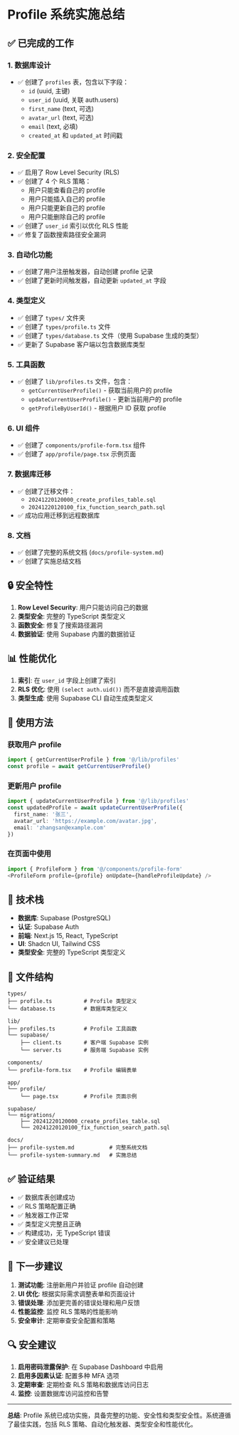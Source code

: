 # Profile 系统实施总结

## ✅ 已完成的工作

### 1. 数据库设计
- ✅ 创建了 `profiles` 表，包含以下字段：
  - `id` (uuid, 主键)
  - `user_id` (uuid, 关联 auth.users)
  - `first_name` (text, 可选)
  - `avatar_url` (text, 可选)
  - `email` (text, 必填)
  - `created_at` 和 `updated_at` 时间戳

### 2. 安全配置
- ✅ 启用了 Row Level Security (RLS)
- ✅ 创建了 4 个 RLS 策略：
  - 用户只能查看自己的 profile
  - 用户只能插入自己的 profile
  - 用户只能更新自己的 profile
  - 用户只能删除自己的 profile
- ✅ 创建了 `user_id` 索引以优化 RLS 性能
- ✅ 修复了函数搜索路径安全漏洞

### 3. 自动化功能
- ✅ 创建了用户注册触发器，自动创建 profile 记录
- ✅ 创建了更新时间触发器，自动更新 `updated_at` 字段

### 4. 类型定义
- ✅ 创建了 `types/` 文件夹
- ✅ 创建了 `types/profile.ts` 文件
- ✅ 创建了 `types/database.ts` 文件（使用 Supabase 生成的类型）
- ✅ 更新了 Supabase 客户端以包含数据库类型

### 5. 工具函数
- ✅ 创建了 `lib/profiles.ts` 文件，包含：
  - `getCurrentUserProfile()` - 获取当前用户的 profile
  - `updateCurrentUserProfile()` - 更新当前用户的 profile
  - `getProfileByUserId()` - 根据用户 ID 获取 profile

### 6. UI 组件
- ✅ 创建了 `components/profile-form.tsx` 组件
- ✅ 创建了 `app/profile/page.tsx` 示例页面

### 7. 数据库迁移
- ✅ 创建了迁移文件：
  - `20241220120000_create_profiles_table.sql`
  - `20241220120100_fix_function_search_path.sql`
- ✅ 成功应用迁移到远程数据库

### 8. 文档
- ✅ 创建了完整的系统文档 (`docs/profile-system.md`)
- ✅ 创建了实施总结文档

## 🔒 安全特性

1. **Row Level Security**: 用户只能访问自己的数据
2. **类型安全**: 完整的 TypeScript 类型定义
3. **函数安全**: 修复了搜索路径漏洞
4. **数据验证**: 使用 Supabase 内置的数据验证

## 📊 性能优化

1. **索引**: 在 `user_id` 字段上创建了索引
2. **RLS 优化**: 使用 `(select auth.uid())` 而不是直接调用函数
3. **类型生成**: 使用 Supabase CLI 自动生成类型定义

## 🚀 使用方法

### 获取用户 profile
```typescript
import { getCurrentUserProfile } from '@/lib/profiles'
const profile = await getCurrentUserProfile()
```

### 更新用户 profile
```typescript
import { updateCurrentUserProfile } from '@/lib/profiles'
const updatedProfile = await updateCurrentUserProfile({
  first_name: '张三',
  avatar_url: 'https://example.com/avatar.jpg',
  email: 'zhangsan@example.com'
})
```

### 在页面中使用
```typescript
import { ProfileForm } from '@/components/profile-form'
<ProfileForm profile={profile} onUpdate={handleProfileUpdate} />
```

## 🔧 技术栈

- **数据库**: Supabase (PostgreSQL)
- **认证**: Supabase Auth
- **前端**: Next.js 15, React, TypeScript
- **UI**: Shadcn UI, Tailwind CSS
- **类型安全**: 完整的 TypeScript 类型定义

## 📁 文件结构

```
types/
├── profile.ts          # Profile 类型定义
└── database.ts         # 数据库类型定义

lib/
├── profiles.ts         # Profile 工具函数
└── supabase/
    ├── client.ts       # 客户端 Supabase 实例
    └── server.ts       # 服务端 Supabase 实例

components/
└── profile-form.tsx    # Profile 编辑表单

app/
└── profile/
    └── page.tsx        # Profile 页面示例

supabase/
└── migrations/
    ├── 20241220120000_create_profiles_table.sql
    └── 20241220120100_fix_function_search_path.sql

docs/
├── profile-system.md           # 完整系统文档
└── profile-system-summary.md   # 实施总结
```

## ✅ 验证结果

- ✅ 数据库表创建成功
- ✅ RLS 策略配置正确
- ✅ 触发器工作正常
- ✅ 类型定义完整且正确
- ✅ 构建成功，无 TypeScript 错误
- ✅ 安全建议已处理

## 🎯 下一步建议

1. **测试功能**: 注册新用户并验证 profile 自动创建
2. **UI 优化**: 根据实际需求调整表单和页面设计
3. **错误处理**: 添加更完善的错误处理和用户反馈
4. **性能监控**: 监控 RLS 策略的性能影响
5. **安全审计**: 定期审查安全配置和策略

## 🔍 安全建议

1. **启用密码泄露保护**: 在 Supabase Dashboard 中启用
2. **启用多因素认证**: 配置多种 MFA 选项
3. **定期审查**: 定期检查 RLS 策略和数据库访问日志
4. **监控**: 设置数据库访问监控和告警

---

**总结**: Profile 系统已成功实施，具备完整的功能、安全性和类型安全性。系统遵循了最佳实践，包括 RLS 策略、自动化触发器、类型安全和性能优化。
